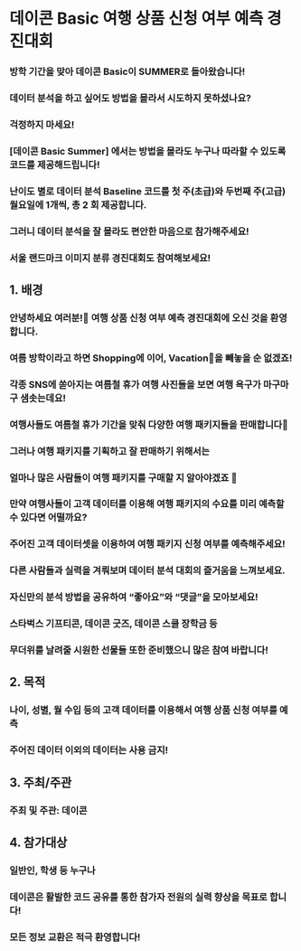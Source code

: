 # 데이콘 Basic 여행 상품 신청 여부 예측 경진대회


### 방학 기간을 맞아 데이콘 Basic이 SUMMER로 돌아왔습니다!


### 데이터 분석을 하고 싶어도 방법을 몰라서 시도하지 못하셨나요?

### 걱정하지 마세요!

### [데이콘 Basic Summer] 에서는 방법을 몰라도 누구나 따라할 수 있도록 코드를 제공해드립니다!

### 난이도 별로 데이터 분석 Baseline 코드를 첫 주(초급)와 두번째 주(고급) 월요일에 1개씩, 총 2 회 제공합니다.

### 그러니 데이터 분석을 잘 몰라도 편안한 마음으로 참가해주세요!

### 서울 랜드마크 이미지 분류 경진대회도 참여해보세요!



## 1. 배경
### 안녕하세요 여러분!🙌 여행 상품 신청 여부 예측 경진대회에 오신 것을 환영합니다.


### 여름 방학이라고 하면 Shopping에 이어, Vacation🧳을 빼놓을 순 없겠죠!



### 각종 SNS에 쏟아지는 여름철 휴가 여행 사진들을 보면 여행 욕구가 마구마구 샘솟는데요!

### 여행사들도 여름철 휴가 기간을 맞춰 다양한 여행 패키지들을 판매합니다🌅



### 그러나 여행 패키지를 기획하고 잘 판매하기 위해서는

### 얼마나 많은 사람들이 여행 패키지를 구매할 지 알아야겠죠 👀



### 만약 여행사들이 고객 데이터를 이용해 여행 패키지의 수요를 미리 예측할 수 있다면 어떨까요?



### 주어진 고객 데이터셋을 이용하여 여행 패키지 신청 여부를 예측해주세요!





### 다른 사람들과 실력을 겨뤄보며 데이터 분석 대회의 즐거움을 느껴보세요.

### 자신만의 분석 방법을 공유하여 “좋아요”와 “댓글”을 모아보세요!



### 스타벅스 기프티콘, 데이콘 굿즈, 데이콘 스쿨 장학금 등
### 무더위를 날려줄 시원한 선물들 또한 준비했으니 많은 참여 바랍니다!







## 2. 목적
### 나이, 성별, 월 수입 등의 고객 데이터를 이용해서 여행 상품 신청 여부를 예측

### 주어진 데이터 이외의 데이터는 사용 금지!





## 3. 주최/주관
### 주최 및 주관: 데이콘





## 4. 참가대상
### 일반인, 학생 등 누구나







### 데이콘은 활발한 코드 공유를 통한 참가자 전원의 실력 향상을 목표로 합니다!


### 모든 정보 교환은 적극 환영합니다!